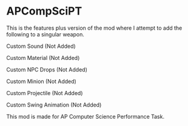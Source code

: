# APCompSciPT
This is the features plus version of the mod where I attempt to add the following to a singular weapon.

Custom Sound (Not Added)

Custom Material (Not Added)

Custom NPC Drops (Not Added)

Custom Minion (Not Added)

Custom Projectile (Not Added)

Custom Swing Animation (Not Added)

This mod is made for AP Computer Science Performance Task.